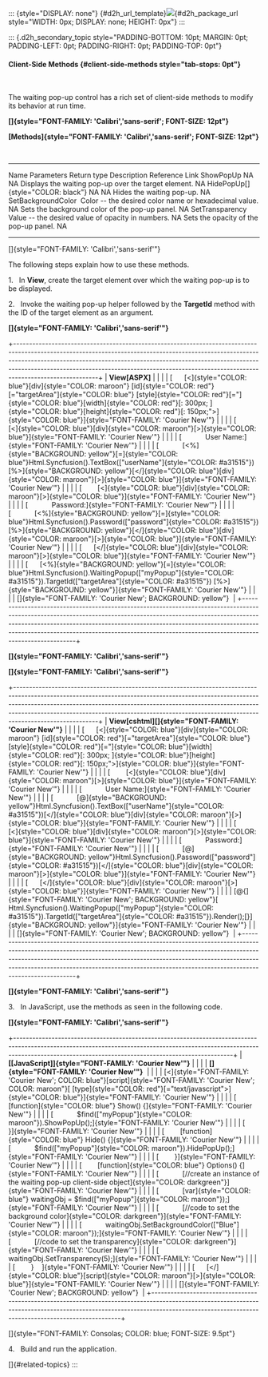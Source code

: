 ::: {style="DISPLAY: none"}
[](ms-xhelp:///?Id=d2h_url_template){#d2h_url_template}![](!package_url!){#d2h_package_url style="WIDTH: 0px; DISPLAY: none; HEIGHT: 0px"}
:::

::: {.d2h_secondary_topic style="PADDING-BOTTOM: 10pt; MARGIN: 0pt; PADDING-LEFT: 0pt; PADDING-RIGHT: 0pt; PADDING-TOP: 0pt"}
#### Client-Side Methods {#client-side-methods style="tab-stops: 0pt"}

 

The waiting pop-up control has a rich set of client-side methods to modify its behavior at run time.

**[]{style="FONT-FAMILY: 'Calibri','sans-serif'; FONT-SIZE: 12pt"}** 

**[Methods]{style="FONT-FAMILY: 'Calibri','sans-serif'; FONT-SIZE: 12pt"}**

 

  ----------------------------------- -------------------------------------------------------- ------------- ------------------------------------------------------ ----------------
  Name                                Parameters                                               Return type   Description                                            Reference Link
  ShowPopUp                           NA                                                       NA            Displays the waiting pop-up over the target element.   NA
  HidePopUp[]{style="COLOR: black"}   NA                                                       NA            Hides the waiting pop-up.                              NA
  SetBackgroundColor                   Color -- the desired color name or hexadecimal value.   NA            Sets the background color of the pop-up panel.         NA
  SetTransparency                     Value -- the desired value of opacity in numbers.        NA            Sets the opacity of the pop-up panel.                  NA
  ----------------------------------- -------------------------------------------------------- ------------- ------------------------------------------------------ ----------------

[]{style="FONT-FAMILY: 'Calibri','sans-serif'"} 

The following steps explain how to use these methods.

1.   In **View**, create the target element over which the waiting pop-up is to be displayed.

2.   Invoke the waiting pop-up helper followed by the **TargetId** method with the ID of the target element as an argument.

**[]{style="FONT-FAMILY: 'Calibri','sans-serif'"}** 

+--------------------------------------------------------------------------------------------------------------------------------------------------------------------------------------------------------------------------------------------------------------------------------------------------------------------------------------------------+
| **View\[ASPX\]**                                                                                                                                                                                                                                                                                                                                 |
|                                                                                                                                                                                                                                                                                                                                                  |
| [      [\<]{style="COLOR: blue"}[div]{style="COLOR: maroon"} [id]{style="COLOR: red"}[=\"targetArea\"]{style="COLOR: blue"} [style]{style="COLOR: red"}[=\"]{style="COLOR: blue"}[width]{style="COLOR: red"}[: 300px; ]{style="COLOR: blue"}[height]{style="COLOR: red"}[: 150px;\"\>]{style="COLOR: blue"}]{style="FONT-FAMILY: 'Courier New'"} |
|                                                                                                                                                                                                                                                                                                                                                  |
| [        [\<]{style="COLOR: blue"}[div]{style="COLOR: maroon"}[\>]{style="COLOR: blue"}]{style="FONT-FAMILY: 'Courier New'"}                                                                                                                                                                                                                     |
|                                                                                                                                                                                                                                                                                                                                                  |
| [            User Name:]{style="FONT-FAMILY: 'Courier New'"}                                                                                                                                                                                                                                                                                     |
|                                                                                                                                                                                                                                                                                                                                                  |
| [            [\<%]{style="BACKGROUND: yellow"}[=]{style="COLOR: blue"}Html.Syncfusion().TextBox([\"userName\"]{style="COLOR: #a31515"}) [%\>]{style="BACKGROUND: yellow"}[\</]{style="COLOR: blue"}[div]{style="COLOR: maroon"}[\>]{style="COLOR: blue"}]{style="FONT-FAMILY: 'Courier New'"}                                                    |
|                                                                                                                                                                                                                                                                                                                                                  |
| [        [\<]{style="COLOR: blue"}[div]{style="COLOR: maroon"}[\>]{style="COLOR: blue"}]{style="FONT-FAMILY: 'Courier New'"}                                                                                                                                                                                                                     |
|                                                                                                                                                                                                                                                                                                                                                  |
| [            Password:]{style="FONT-FAMILY: 'Courier New'"}                                                                                                                                                                                                                                                                                      |
|                                                                                                                                                                                                                                                                                                                                                  |
| [            [\<%]{style="BACKGROUND: yellow"}[=]{style="COLOR: blue"}Html.Syncfusion().Password([\"password\"]{style="COLOR: #a31515"}) [%\>]{style="BACKGROUND: yellow"}[\</]{style="COLOR: blue"}[div]{style="COLOR: maroon"}[\>]{style="COLOR: blue"}]{style="FONT-FAMILY: 'Courier New'"}                                                   |
|                                                                                                                                                                                                                                                                                                                                                  |
| [      [\</]{style="COLOR: blue"}[div]{style="COLOR: maroon"}[\>]{style="COLOR: blue"}]{style="FONT-FAMILY: 'Courier New'"}                                                                                                                                                                                                                      |
|                                                                                                                                                                                                                                                                                                                                                  |
| [      [\<%]{style="BACKGROUND: yellow"}[=]{style="COLOR: blue"}Html.Syncfusion().WaitingPopup([\"myPopup\"]{style="COLOR: #a31515"}).TargetId([\"targetArea\"]{style="COLOR: #a31515"}) [%\>]{style="BACKGROUND: yellow"}]{style="FONT-FAMILY: 'Courier New'"}                                                                                  |
|                                                                                                                                                                                                                                                                                                                                                  |
| []{style="FONT-FAMILY: 'Courier New'; BACKGROUND: yellow"}                                                                                                                                                                                                                                                                                       |
+--------------------------------------------------------------------------------------------------------------------------------------------------------------------------------------------------------------------------------------------------------------------------------------------------------------------------------------------------+

**[]{style="FONT-FAMILY: 'Calibri','sans-serif'"}** 

**[]{style="FONT-FAMILY: 'Calibri','sans-serif'"}** 

+--------------------------------------------------------------------------------------------------------------------------------------------------------------------------------------------------------------------------------------------------------------------------------------------------------------------------------------------------+
| **View\[cshtml\][]{style="FONT-FAMILY: 'Courier New'"}**                                                                                                                                                                                                                                                                                         |
|                                                                                                                                                                                                                                                                                                                                                  |
| [      [\<]{style="COLOR: blue"}[div]{style="COLOR: maroon"} [id]{style="COLOR: red"}[=\"targetArea\"]{style="COLOR: blue"} [style]{style="COLOR: red"}[=\"]{style="COLOR: blue"}[width]{style="COLOR: red"}[: 300px; ]{style="COLOR: blue"}[height]{style="COLOR: red"}[: 150px;\"\>]{style="COLOR: blue"}]{style="FONT-FAMILY: 'Courier New'"} |
|                                                                                                                                                                                                                                                                                                                                                  |
| [        [\<]{style="COLOR: blue"}[div]{style="COLOR: maroon"}[\>]{style="COLOR: blue"}]{style="FONT-FAMILY: 'Courier New'"}                                                                                                                                                                                                                     |
|                                                                                                                                                                                                                                                                                                                                                  |
| [            User Name:]{style="FONT-FAMILY: 'Courier New'"}                                                                                                                                                                                                                                                                                     |
|                                                                                                                                                                                                                                                                                                                                                  |
| [            [@]{style="BACKGROUND: yellow"}Html.Syncfusion().TextBox([\"userName\"]{style="COLOR: #a31515"})[\</]{style="COLOR: blue"}[div]{style="COLOR: maroon"}[\>]{style="COLOR: blue"}]{style="FONT-FAMILY: 'Courier New'"}                                                                                                                |
|                                                                                                                                                                                                                                                                                                                                                  |
| [        [\<]{style="COLOR: blue"}[div]{style="COLOR: maroon"}[\>]{style="COLOR: blue"}]{style="FONT-FAMILY: 'Courier New'"}                                                                                                                                                                                                                     |
|                                                                                                                                                                                                                                                                                                                                                  |
| [            Password:]{style="FONT-FAMILY: 'Courier New'"}                                                                                                                                                                                                                                                                                      |
|                                                                                                                                                                                                                                                                                                                                                  |
| [            [@]{style="BACKGROUND: yellow"}Html.Syncfusion().Password([\"password\"]{style="COLOR: #a31515"})[\</]{style="COLOR: blue"}[div]{style="COLOR: maroon"}[\>]{style="COLOR: blue"}]{style="FONT-FAMILY: 'Courier New'"}                                                                                                               |
|                                                                                                                                                                                                                                                                                                                                                  |
| [      [\</]{style="COLOR: blue"}[div]{style="COLOR: maroon"}[\>]{style="COLOR: blue"}]{style="FONT-FAMILY: 'Courier New'"}                                                                                                                                                                                                                      |
|                                                                                                                                                                                                                                                                                                                                                  |
| [\@{]{style="FONT-FAMILY: 'Courier New'; BACKGROUND: yellow"}[ Html.Syncfusion().WaitingPopup([\"myPopup\"]{style="COLOR: #a31515"}).TargetId([\"targetArea\"]{style="COLOR: #a31515"}).Render();[}]{style="BACKGROUND: yellow"}]{style="FONT-FAMILY: 'Courier New'"}                                                                            |
|                                                                                                                                                                                                                                                                                                                                                  |
| []{style="FONT-FAMILY: 'Courier New'; BACKGROUND: yellow"}                                                                                                                                                                                                                                                                                       |
+--------------------------------------------------------------------------------------------------------------------------------------------------------------------------------------------------------------------------------------------------------------------------------------------------------------------------------------------------+

**[]{style="FONT-FAMILY: 'Calibri','sans-serif'"}** 

3.   In JavaScript, use the methods as seen in the following code.

**[]{style="FONT-FAMILY: 'Calibri','sans-serif'"}** 

+--------------------------------------------------------------------------------------------------------------------------------------------------------------------------------------------------------------------------------+
| **[\[JavaScript\]]{style="FONT-FAMILY: 'Courier New'"}**                                                                                                                                                                       |
|                                                                                                                                                                                                                                |
| **[]{style="FONT-FAMILY: 'Courier New'"}**                                                                                                                                                                                     |
|                                                                                                                                                                                                                                |
| [\<]{style="FONT-FAMILY: 'Courier New'; COLOR: blue"}[script]{style="FONT-FAMILY: 'Courier New'; COLOR: maroon"}[ [type]{style="COLOR: red"}[=\"text/javascript\"\>]{style="COLOR: blue"}]{style="FONT-FAMILY: 'Courier New'"} |
|                                                                                                                                                                                                                                |
| [        [function]{style="COLOR: blue"} Show() {]{style="FONT-FAMILY: 'Courier New'"}                                                                                                                                         |
|                                                                                                                                                                                                                                |
| [            \$find([\"myPopup\"]{style="COLOR: maroon"}).ShowPopUp();]{style="FONT-FAMILY: 'Courier New'"}                                                                                                                    |
|                                                                                                                                                                                                                                |
| [        }]{style="FONT-FAMILY: 'Courier New'"}                                                                                                                                                                                |
|                                                                                                                                                                                                                                |
| [        [function]{style="COLOR: blue"} Hide() {]{style="FONT-FAMILY: 'Courier New'"}                                                                                                                                         |
|                                                                                                                                                                                                                                |
| [            \$find([\"myPopup\"]{style="COLOR: maroon"}).HidePopUp();]{style="FONT-FAMILY: 'Courier New'"}                                                                                                                    |
|                                                                                                                                                                                                                                |
| [        }]{style="FONT-FAMILY: 'Courier New'"}                                                                                                                                                                                |
|                                                                                                                                                                                                                                |
| [        [function]{style="COLOR: blue"} Options() {]{style="FONT-FAMILY: 'Courier New'"}                                                                                                                                      |
|                                                                                                                                                                                                                                |
| [            [//create an instance of the waiting pop-up client-side object]{style="COLOR: darkgreen"}]{style="FONT-FAMILY: 'Courier New'"}                                                                                    |
|                                                                                                                                                                                                                                |
| [            [var]{style="COLOR: blue"} waitingObj = \$find([\"myPopup\"]{style="COLOR: maroon"});]{style="FONT-FAMILY: 'Courier New'"}                                                                                        |
|                                                                                                                                                                                                                                |
| [            [//code to set the background color]{style="COLOR: darkgreen"}]{style="FONT-FAMILY: 'Courier New'"}                                                                                                               |
|                                                                                                                                                                                                                                |
| [            waitingObj.SetBackgroundColor([\"Blue\"]{style="COLOR: maroon"});]{style="FONT-FAMILY: 'Courier New'"}                                                                                                            |
|                                                                                                                                                                                                                                |
| [            [//code to set the transparency]{style="COLOR: darkgreen"}]{style="FONT-FAMILY: 'Courier New'"}                                                                                                                   |
|                                                                                                                                                                                                                                |
| [            waitingObj.SetTransparency(5);]{style="FONT-FAMILY: 'Courier New'"}                                                                                                                                               |
|                                                                                                                                                                                                                                |
| [        }    ]{style="FONT-FAMILY: 'Courier New'"}                                                                                                                                                                            |
|                                                                                                                                                                                                                                |
| [      [\</]{style="COLOR: blue"}[script]{style="COLOR: maroon"}[\>]{style="COLOR: blue"}]{style="FONT-FAMILY: 'Courier New'"}                                                                                                 |
|                                                                                                                                                                                                                                |
| []{style="FONT-FAMILY: 'Courier New'; BACKGROUND: yellow"}                                                                                                                                                                     |
+--------------------------------------------------------------------------------------------------------------------------------------------------------------------------------------------------------------------------------+

[]{style="FONT-FAMILY: Consolas; COLOR: blue; FONT-SIZE: 9.5pt"} 

4.   Build and run the application.

[]{#related-topics}
:::

